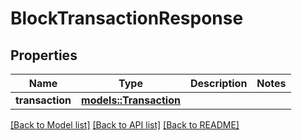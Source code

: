 # BlockTransactionResponse

## Properties

| Name            | Type                                      | Description | Notes |
| --------------- | ----------------------------------------- | ----------- | ----- |
| **transaction** | [**models::Transaction**](Transaction.md) |             |       |

[[Back to Model list]](../README.md#documentation-for-models)
[[Back to API list]](../README.md#documentation-for-api-endpoints) [[Back to README]](../README.md)
